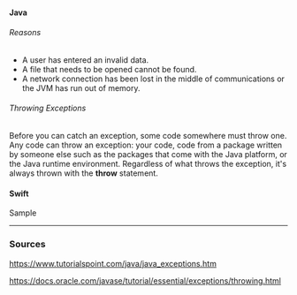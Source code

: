 #### Java
###### Reasons
- A user has entered an invalid data.
- A file that needs to be opened cannot be found.
- A network connection has been lost in the middle of communications or the JVM has run out of memory.
###### Throwing Exceptions
Before you can catch an exception, some code somewhere must throw one. Any code can throw an exception: your code, code from a package written by someone else such as the packages that come with the Java platform, or the Java runtime environment. Regardless of what throws the exception, it's always thrown with the **throw** statement.

#### Swift
Sample

----

### Sources
https://www.tutorialspoint.com/java/java_exceptions.htm

https://docs.oracle.com/javase/tutorial/essential/exceptions/throwing.html
